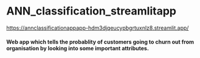 # ANN_classification_streamlitapp

https://annclassificationappapp-hdm3djqeucypbgrtuxnlz8.streamlit.app/

#### Web app which tells the probablity of customers going to churn out from organisation by looking into some important attributes.

